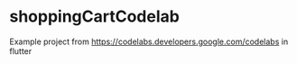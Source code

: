 # shoppingCartCodelab
Example project from https://codelabs.developers.google.com/codelabs in flutter
